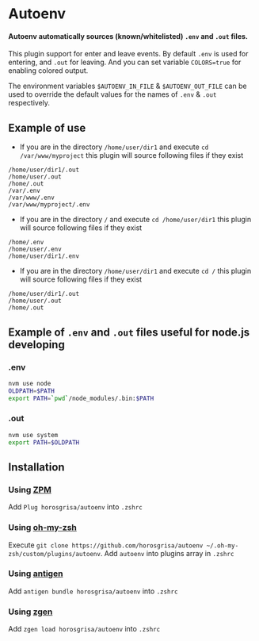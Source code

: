 Autoenv
=======

#### Autoenv automatically sources (known/whitelisted) `.env` and `.out` files.

This plugin support for enter and leave events. By default `.env` is used for entering, and `.out` for leaving. And you can set variable `COLORS=true` for enabling colored output.

The environment variables `$AUTOENV_IN_FILE` & `$AUTOENV_OUT_FILE` can be used
to override the default values for the names of `.env` & `.out` respectively.

## Example of use

- If you are in the directory `/home/user/dir1` and execute `cd /var/www/myproject` this plugin will source following files if they exist
```
/home/user/dir1/.out
/home/user/.out
/home/.out
/var/.env
/var/www/.env
/var/www/myproject/.env
```

- If you are in the directory `/` and execute `cd /home/user/dir1` this plugin will source following files if they exist
```
/home/.env
/home/user/.env
/home/user/dir1/.env
```

- If you are in the directory `/home/user/dir1` and execute `cd /` this plugin will source following files if they exist
```
/home/user/dir1/.out
/home/user/.out
/home/.out
```

## Example of `.env` and `.out` files useful for node.js developing

### .env
```sh
nvm use node
OLDPATH=$PATH
export PATH=`pwd`/node_modules/.bin:$PATH

```

### .out
```sh
nvm use system
export PATH=$OLDPATH

```

## Installation

### Using [ZPM](https://github.com/horosgrisa/ZPM)

Add `Plug horosgrisa/autoenv` into `.zshrc`

### Using [oh-my-zsh](https://github.com/robbyrussell/oh-my-zsh)

Execute `git clone https://github.com/horosgrisa/autoenv ~/.oh-my-zsh/custom/plugins/autoenv`. Add `autoenv` into plugins array in `.zshrc`

### Using [antigen](https://github.com/zsh-users/antigen)

Add `antigen bundle horosgrisa/autoenv` into `.zshrc`

### Using [zgen](https://github.com/tarjoilija/zgen)

Add `zgen load horosgrisa/autoenv` into `.zshrc`


